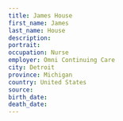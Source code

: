 ```yaml
---
title: James House
first_name: James
last_name: House
description: 
portrait: 
occupation: Nurse
employer: Omni Continuing Care
city: Detroit
province: Michigan
country: United States
source: 
birth_date: 
death_date: 
---
```


